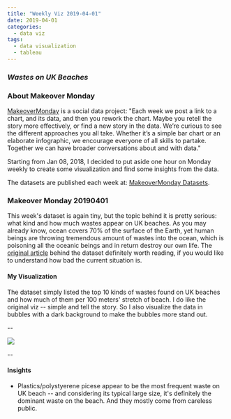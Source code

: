 ```yaml
---
title: "Weekly Viz 2019-04-01"
date: 2019-04-01
categories:
  - data viz
tags:
  - data visualization
  - tableau
---
```


### *Wastes on UK Beaches*


### About Makeover Monday

[MakeoverMonday](http://www.makeovermonday.co.uk/) is a social data project:
"Each week we post a link to a chart, and its data, and then you rework the chart.
Maybe you retell the story more effectively, or find a new story in the data.
We’re curious to see the different approaches you all take. Whether it’s a simple bar chart or an elaborate infographic, we encourage everyone of all skills to partake.
Together we can have broader conversations about and with data."

Starting from Jan 08, 2018, I decided to put aside one hour on Monday weekly to create some visualization and find some insights from the data.

The datasets are published each week at: [MakeoverMonday Datasets](http://www.makeovermonday.co.uk/data/).

### Makeover Monday 20190401

This week's dataset is again tiny, but the topic behind it is pretty serious: what kind and how much wastes appear on UK beaches. As you may already know, ocean covers 70% of the surface of the Earth, yet human beings are throwing tremendous amount of wastes into the ocean, which is poisoning all the oceanic beings and in return destroy our own life. The [original article](https://www.bbc.com/news/science-environment-42264788) behind the dataset definitely worth reading, if you would like to understand how bad the current situation is.  

#### My Visualization

The dataset simply listed the top 10 kinds of wastes found on UK beaches and how much of them per 100 meters' stretch of beach. I do like the original viz -- simple and tell the story. So I also visualize the data in bubbles with a dark background to make the bubbles more stand out.  

--  
<div class='tableauPlaceholder' id='viz1554171708551' style='position: relative'>
<noscript><a href='#'>
  <img alt=' ' src='https:&#47;&#47;public.tableau.com&#47;static&#47;images&#47;Ma&#47;MakeOverMonday20190401&#47;WasteonUKBeaches&#47;1_rss.png' style='border: none' />
</a></noscript>
<object class='tableauViz'  style='display:none;'>
  <param name='host_url' value='https%3A%2F%2Fpublic.tableau.com%2F' />
  <param name='embed_code_version' value='3' />
  <param name='site_root' value='' />
  <param name='name' value='MakeOverMonday20190401&#47;WasteonUKBeaches' />
  <param name='tabs' value='no' />
  <param name='toolbar' value='yes' />
  <param name='static_image' value='https:&#47;&#47;public.tableau.com&#47;static&#47;images&#47;Ma&#47;MakeOverMonday20190401&#47;WasteonUKBeaches&#47;1.png' /> 
  <param name='animate_transition' value='yes' />
  <param name='display_static_image' value='yes' />
  <param name='display_spinner' value='yes' />
  <param name='display_overlay' value='yes' />
  <param name='display_count' value='yes' />
</object></div>              
<script type='text/javascript'>                 
  var divElement = document.getElementById('viz1554171708551');         
  var vizElement = divElement.getElementsByTagName('object')[0];      
  vizElement.style.width='600px';vizElement.style.height='627px';     
  var scriptElement = document.createElement('script');               
  scriptElement.src = 'https://public.tableau.com/javascripts/api/viz_v1.js';   
  vizElement.parentNode.insertBefore(scriptElement, vizElement);              
</script>
  
--  

#### Insights
* Plastics/polystyerene picese appear to be the most frequent waste on UK beach -- and considering its typical large size, it's definitely the dominant waste on the beach. And they mostly come from careless public.  

